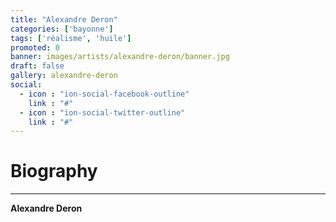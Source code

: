 ```yaml
---
title: "Alexandre Deron"
categories: ['bayonne']
tags: ['réalisme', 'huile']
promoted: 0
banner: images/artists/alexandre-deron/banner.jpg
draft: false
gallery: alexandre-deron
social:
  - icon : "ion-social-facebook-outline"
    link : "#"
  - icon : "ion-social-twitter-outline"
    link : "#"
---
```


# Biography
---

**Alexandre Deron**